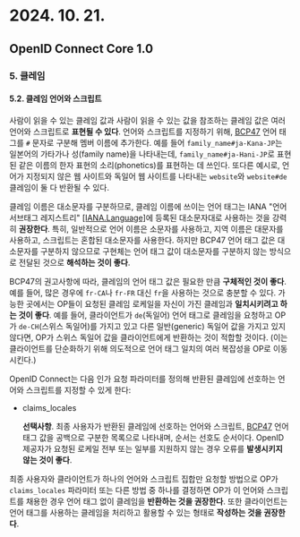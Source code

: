 # 2024. 10. 21.

## OpenID Connect Core 1.0

### 5. 클레임

#### 5.2. 클레임 언어와 스크립트

사람이 읽을 수 있는 클레임 값과 사람이 읽을 수 있는 값을 참조하는 클레임 값은 여러 언어와 스크립트로 **표현될 수 있다**. 언어와 스크립트를 지정하기 위해, [BCP47][rfc-5646] 언어 태그를 `#` 문자로 구분해 멤버 이름에 추가한다. 예를 들어 `family_name#ja-Kana-JP`는 일본어의 가타가나 성(family name)을 나타내는데, `family_name#ja-Hani-JP`로 표현된 같은 이름의 한자 표현의 소리(phonetics)를 표현하는 데 쓰인다. 또다른 예시로, 언어가 지정되지 않은 웹 사이트와 독일어 웹 사이트를 나타내는 `website`와 `website#de` 클레임이 둘 다 반환될 수 있다.

클레임 이름은 대소문자를 구분하므로, 클레임 이름에 쓰이는 언어 태그는 IANA "언어 서브태그 레지스트리" [[IANA.Language]][iana-language]에 등록된 대소문자대로 사용하는 것을 강력히 **권장한다**. 특히, 일반적으로 언어 이름은 소문자를 사용하고, 지역 이름은 대문자를 사용하고, 스크립트는 혼합된 대소문자를 사용한다. 하지만 BCP47 언어 태그 값은 대소문자를 구분하지 않으므로 구현체는 언어 태그 값이 대소문자를 구분하지 않는 방식으로 전달된 것으로 **해석하는 것이 좋다**.

BCP47의 권고사항에 따라, 클레임의 언어 태그 값은 필요한 만큼 **구체적인 것이 좋다**. 예를 들어, 많은 경우에 `fr-CA`나 `fr-FR` 대신  `fr`을 사용하는 것으로 충분할 수 있다. 가능한 곳에서는 OP들이 요청된 클레임 로케일을 자신이 가진 클레임과 **일치시키려고 하는 것이 좋다**. 예를 들어, 클라이언트가 `de`(독일어) 언어 태그로 클레임을 요청하고 OP가 `de-CH`(스위스 독일어)를 가지고 있고 다른 일반(generic) 독일어 값을 가지고 있지 않다면, OP가 스위스 독일어 값을 클라이언트에게 반환하는 것이 적합할 것이다. (이는 클라이언트를 단순화하기 위해 의도적으로 언어 태그 일치의 여러 복잡성을 OP로 이동시킨다.)

OpenID Connect는 다음 인가 요청 파라미터를 정의해 반환된 클레임에 선호하는 언어와 스크립트를 지정할 수 있게 한다:

* claims_locales

  **선택사항**. 최종 사용자가 반환된 클레임에 선호하는 언어와 스크립트, [BCP47][rfc-5646] 언어 태그 값을 공백으로 구분한 목록으로 나타내며, 순서는 선호도 순서이다. OpenID 제공자가 요청된 로케일 전부 또는 일부를 지원하지 않는 경우 오류를 **발생시키지 않는 것이 좋다**.

최종 사용자와 클라이언트가 하나의 언어와 스크립트 집합만 요청할 방법으로 OP가 `claims_locales` 파라미터 또는 다른 방법 중 하나를 결정하면 OP가 이 언어와 스크립트를 채용한 경우 언어 태그 없이 클레임을 **반환하는 것을 권장한다**. 또한 클라이언트는 언어 태그를 사용하는 클레임을 처리하고 활용할 수 있는 형태로 **작성하는 것을 권장한다**.



[rfc-5646]: https://www.rfc-editor.org/rfc/rfc5646.html
[iana-language]: https://www.iana.org/assignments/language-subtag-registry/language-subtag-registry